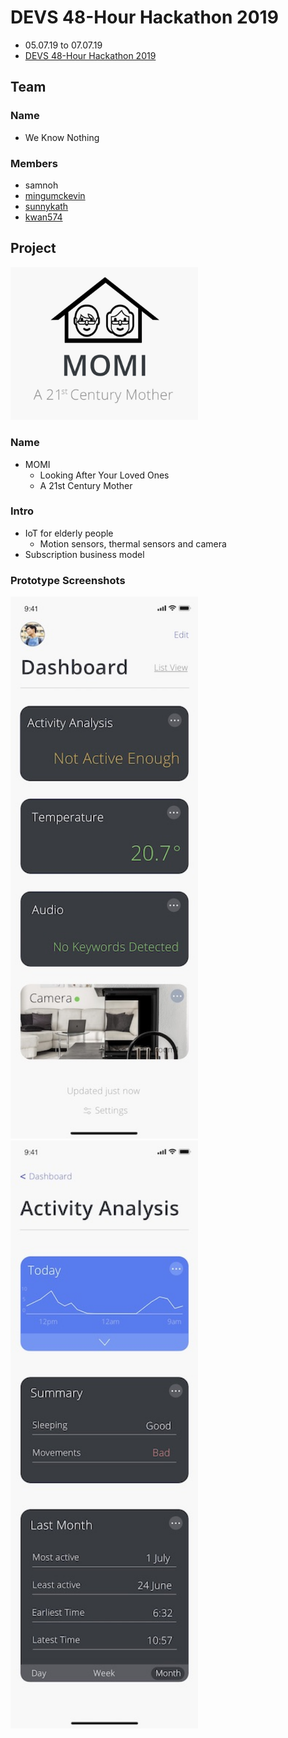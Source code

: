 # DEVS 48-Hour Hackathon 2019

-   05.07.19 to 07.07.19
-   [DEVS 48-Hour Hackathon 2019](https://www.facebook.com/events/485201575640171/)

## Team

### Name

-   We Know Nothing

### Members

-   samnoh
-   [mingumckevin](https://github.com/mingumckevin)
-   [sunnykath](https://github.com/sunnykath)
-   [kwan574](https://github.com/kwan574)

## Project

<img src="/img/momi_logo.jpg" width="300" alt="MOMI Logo">

### Name

-   MOMI
    -   Looking After Your Loved Ones
    -   A 21st Century Mother

### Intro

-   IoT for elderly people
    -   Motion sensors, thermal sensors and camera
-   Subscription business model

### Prototype Screenshots

<img src="/img/dashboard.jpg"  width="300" alt="Dashboard Page">
<img src="/img/activity.jpg" width="300" alt="Activity Analysis Page">
